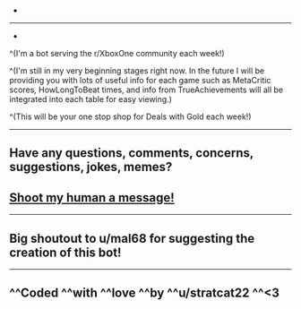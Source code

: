 
-
---
-
^(I'm a bot serving the r/XboxOne community each week!)

^(I'm still in my very beginning stages right  now. In the future I will be providing you with lots of useful info for each game such as MetaCritic scores, HowLongToBeat times, and info from TrueAchievements will all be integrated into each table for easy viewing.)

^(This will be your one stop shop for Deals with Gold each week!)

---
Have any questions, comments, concerns, suggestions, jokes, memes?
-
[Shoot my human a message!](https://www.reddit.com/message/compose/?to=stratcat22)
-
---

Big shoutout to u/mal68 for suggesting the creation of this bot!
-
---

^^Coded ^^with ^^love ^^by ^^u/stratcat22 ^^<3 
---